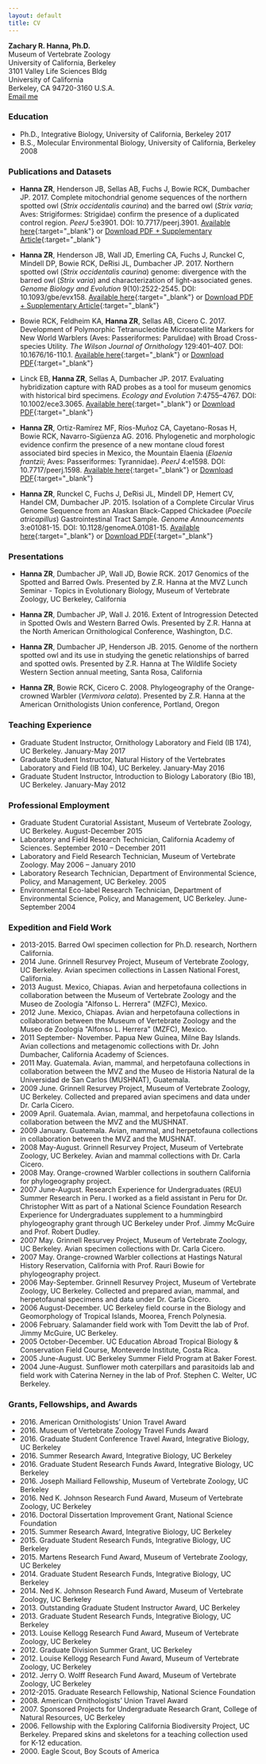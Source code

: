 ```yaml
---
layout: default
title: CV
---
```

**Zachary R. Hanna, Ph.D.**  
Museum of Vertebrate Zoology  
University of California, Berkeley  
3101 Valley Life Sciences Bldg  
University of California  
Berkeley, CA 94720-3160 U.S.A.  
[Email me](mailto:zachanna@berkeley.edu)  

### Education
* Ph.D., Integrative Biology, University of California, Berkeley 2017  
* B.S., Molecular Environmental Biology, University of California, Berkeley 2008  

### Publications and Datasets
* **Hanna ZR**, Henderson JB, Sellas AB, Fuchs J, Bowie RCK, Dumbacher JP. 2017. Complete mitochondrial genome sequences of the northern spotted owl (_Strix occidentalis caurina_) and the barred owl (_Strix varia_; Aves: Strigiformes: Strigidae) confirm the presence of a duplicated control region. _PeerJ_ 5:e3901. DOI: 10.7717/peerj.3901. [Available here](https://doi.org/10.7717/peerj.3901){:target="_blank"} or [Download PDF + Supplementary Article](../files/Hanna_et_al_2017_Complete_mitochondrial_genomes_spotted_barred_owls.pdf){:target="_blank"}
  
* **Hanna ZR**, Henderson JB, Wall JD, Emerling CA, Fuchs J, Runckel C, Mindell DP, Bowie RCK, DeRisi JL, Dumbacher JP. 2017. Northern spotted owl (_Strix occidentalis caurina_) genome: divergence with the barred owl (_Strix varia_) and characterization of light-associated genes. _Genome Biology and Evolution_ 9(10):2522-2545. DOI: 10.1093/gbe/evx158. [Available here](https://academic.oup.com/gbe/article-abstract/doi/10.1093/gbe/evx158/4091607/Northern-spotted-owl-Strix-occidentalis-caurina){:target="_blank"} or [Download PDF + Supplementary Article](../files/Hanna_et_al_2017_Northern_Spotted_Owl_genome.pdf){:target="_blank"}
  
* Bowie RCK, Feldheim KA, **Hanna ZR**, Sellas AB, Cicero C. 2017. Development of Polymorphic Tetranucleotide Microsatellite Markers for New World Warblers (Aves: Passeriformes: Parulidae) with Broad Cross-species Utility. *The Wilson Journal of Ornithology* 129:401–407. DOI: 10.1676/16-110.1. [Available here](http://www.bioone.org/doi/abs/10.1676/16-110.1){:target="_blank"} or [Download PDF](../files/Bowie_et_al_2017_Development_of_Polymorphic_Tetranucleotide_Microsa.pdf){:target="_blank"}
  
* Linck EB, **Hanna ZR**, Sellas A, Dumbacher JP. 2017. Evaluating hybridization capture with RAD probes as a tool for museum genomics with historical bird specimens. *Ecology and Evolution* 7:4755–4767. DOI: 10.1002/ece3.3065. [Available here](http://onlinelibrary.wiley.com/doi/10.1002/ece3.3065/abstract){:target="_blank"} or [Download PDF](../files/Linck_et_al_2017_Evaluating_hybridization_capture_with_RAD_probes.pdf){:target="_blank"}
  
* **Hanna ZR**, Ortiz-Ramírez MF, Ríos-Muñoz CA, Cayetano-Rosas H, Bowie RCK, Navarro-Sigüenza AG. 2016. Phylogenetic and morphologic evidence confirm the presence of a new montane cloud forest associated bird species in Mexico, the Mountain Elaenia (*Elaenia frantzii*; Aves: Passeriformes: Tyrannidae). *PeerJ* 4:e1598. DOI: 10.7717/peerj.1598. [Available here](https://peerj.com/articles/1598/){:target="_blank"} or [Download PDF](../files/Hanna_et_al_2016_Phylogenetic_and_morphologic_evidence_confirm.pdf){:target="_blank"}
  
* **Hanna ZR**, Runckel C, Fuchs J, DeRisi JL, Mindell DP, Hemert CV, Handel CM, Dumbacher JP. 2015. Isolation of a Complete Circular Virus Genome Sequence from an Alaskan Black-Capped Chickadee (*Poecile atricapillus*) Gastrointestinal Tract Sample. *Genome Announcements* 3:e01081-15. DOI: 10.1128/genomeA.01081-15. [Available here](http://genomea.asm.org/content/3/5/e01081-15){:target="_blank"} or [Download PDF](../files/Hanna_et_al_2015_Isolation_of_a_Complete_Circular_Virus_Genome_Sequence.pdf){:target="_blank"}

### Presentations
* **Hanna ZR**, Dumbacher JP, Wall JD, Bowie RCK. 2017 Genomics of the Spotted and Barred Owls. Presented by Z.R. Hanna at the MVZ Lunch Seminar - Topics in Evolutionary Biology, Museum of Vertebrate Zoology, UC Berkeley, California
  
* **Hanna ZR**, Dumbacher JP, Wall J. 2016. Extent of Introgression Detected in Spotted Owls and Western Barred Owls. Presented by Z.R. Hanna at the North American Ornithological Conference, Washington, D.C.
  
* **Hanna ZR**, Dumbacher JP, Henderson JB. 2015. Genome of the northern spotted owl and its use in studying the genetic relationships of barred and spotted owls. Presented by Z.R. Hanna at The Wildlife Society Western Section annual meeting, Santa Rosa, California
  
* **Hanna ZR**, Bowie RCK, Cicero C. 2008. Phylogeography of the Orange-crowned Warbler (*Vermivora celata*). Presented by Z.R. Hanna at the American Ornithologists Union conference, Portland, Oregon

### Teaching Experience
* Graduate Student Instructor, Ornithology Laboratory and Field (IB 174), UC Berkeley. January-May 2017  	
* Graduate Student Instructor, Natural History of the Vertebrates Laboratory and Field (IB 104), UC Berkeley. January-May 2016  
* Graduate Student Instructor, Introduction to Biology Laboratory (Bio 1B), UC Berkeley. January-May 2012  

### Professional Employment
* Graduate Student Curatorial Assistant, Museum of Vertebrate Zoology, UC Berkeley. August-December 2015  
* Laboratory and Field Research Technician, California Academy of Sciences. September 2010 – December 2011  
* Laboratory and Field Research Technician, Museum of Vertebrate Zoology. May 2006 – January 2010  
* Laboratory Research Technician, Department of Environmental Science, Policy, and Management, UC Berkeley. 2005
* Environmental Eco-label Research Technician, Department of Environmental Science, Policy, and Management, UC Berkeley. June-September 2004

### Expedition and Field Work
* 2013-2015. Barred Owl specimen collection for Ph.D. research, Northern California.
* 2014 June. Grinnell Resurvey Project, Museum of Vertebrate Zoology, UC Berkeley. Avian specimen collections in Lassen National Forest, California.
* 2013 August. Mexico, Chiapas. Avian and herpetofauna collections in collaboration between the Museum of Vertebrate Zoology and the Museo de Zoología "Alfonso L. Herrera" (MZFC), Mexico.
* 2012 June. Mexico, Chiapas. Avian and herpetofauna collections in collaboration between the Museum of Vertebrate Zoology and the Museo de Zoología "Alfonso L. Herrera" (MZFC), Mexico. 
* 2011 September- November. Papua New Guinea, Milne Bay Islands. Avian collections and metagenomic collections with Dr. John Dumbacher, California Academy of Sciences.
* 2011 May. Guatemala. Avian, mammal, and herpetofauna collections in collaboration between the MVZ and the Museo de Historia Natural de la Universidad de San Carlos (MUSHNAT), Guatemala.
* 2009 June. Grinnell Resurvey Project, Museum of Vertebrate Zoology, UC Berkeley. Collected and prepared avian specimens and data under Dr. Carla Cicero.
* 2009 April. Guatemala. Avian, mammal, and herpetofauna collections in collaboration between the MVZ and the MUSHNAT.
* 2009 January. Guatemala. Avian, mammal, and herpetofauna collections in collaboration between the MVZ and the MUSHNAT.
* 2008 May-August. Grinnell Resurvey Project, Museum of Vertebrate Zoology, UC Berkeley. Avian and mammal collections with Dr. Carla Cicero.
* 2008 May. Orange-crowned Warbler collections in southern California for phylogeography project.
* 2007 June-August. Research Experience for Undergraduates (REU) Summer Research in Peru. I worked as a field assistant in Peru for Dr. Christopher Witt as part of a National Science Foundation Research Experience for Undergraduates supplement to a hummingbird phylogeography grant through UC Berkeley 	under Prof. Jimmy McGuire and Prof. Robert Dudley.
* 2007 May. Grinnell Resurvey Project, Museum of Vertebrate Zoology, UC Berkeley. Avian specimen collections with Dr. Carla Cicero.
* 2007 May. Orange-crowned Warbler collections at Hastings Natural History Reservation, California with Prof. Rauri Bowie for phylogeography project.
* 2006 May-September. Grinnell Resurvey Project, Museum of Vertebrate Zoology, UC Berkeley. Collected and prepared avian, mammal, and herpetofaunal specimens and data under Dr. Carla Cicero. 
* 2006 August-December. UC Berkeley field course in the Biology and Geomorphology of Tropical Islands, Moorea, French Polynesia.
* 2006 February. Salamander field work with Tom Devitt the lab of Prof. Jimmy McGuire, UC Berkeley.
* 2005 October-December. UC Education Abroad Tropical Biology & Conservation Field Course, Monteverde Institute, Costa Rica.
* 2005 June-August. UC Berkeley Summer Field Program at Baker Forest. 
* 2004 June-August. Sunflower moth caterpillars and parasitoids lab and field work with Caterina Nerney in the lab of Prof. Stephen C. Welter, UC Berkeley.

### Grants, Fellowships, and Awards
* 2016\. American Ornithologists’ Union Travel Award
* 2016\. Museum of Vertebrate Zoology Travel Funds Award
* 2016\. Graduate Student Conference Travel Award, Integrative Biology, UC Berkeley
* 2016\. Summer Research Award, Integrative Biology, UC Berkeley
* 2016\. Graduate Student Research Funds Award, Integrative Biology, UC Berkeley
* 2016\. Joseph Mailiard Fellowship, Museum of Vertebrate Zoology, UC Berkeley
* 2016\. Ned K. Johnson Research Fund Award, Museum of Vertebrate Zoology, UC Berkeley
* 2016\. Doctoral Dissertation Improvement Grant, National Science Foundation
* 2015\. Summer Research Award, Integrative Biology, UC Berkeley
* 2015\. Graduate Student Research Funds, Integrative Biology, UC Berkeley
* 2015\. Martens Research Fund Award, Museum of Vertebrate Zoology, UC Berkeley
* 2014\. Graduate Student Research Funds, Integrative Biology, UC Berkeley
* 2014\. Ned K. Johnson Research Fund Award, Museum of Vertebrate Zoology, UC Berkeley
* 2013\. Outstanding Graduate Student Instructor Award, UC Berkeley
* 2013\. Graduate Student Research Funds, Integrative Biology, UC Berkeley
* 2013\. Louise Kellogg Research Fund Award, Museum of Vertebrate Zoology, UC Berkeley
* 2012\. Graduate Division Summer Grant, UC Berkeley
* 2012\. Louise Kellogg Research Fund Award, Museum of Vertebrate Zoology, UC Berkeley
* 2012\. Jerry O. Wolff Research Fund Award, Museum of Vertebrate Zoology, UC Berkeley
* 2012-2015. Graduate Research Fellowship, National Science Foundation
* 2008\. American Ornithologists’ Union Travel Award
* 2007\. Sponsored Projects for Undergraduate Research Grant, College of Natural Resources, UC Berkeley
* 2006\. Fellowship with the Exploring California Biodiversity Project, UC Berkeley. Prepared skins and skeletons for a teaching collection used for K-12 education.
* 2000\. Eagle Scout, Boy Scouts of America
